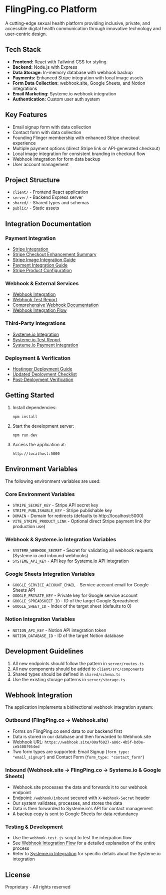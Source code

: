 # FlingPing.co Platform

A cutting-edge sexual health platform providing inclusive, private, and accessible digital health communication through innovative technology and user-centric design.

## Tech Stack

- **Frontend:** React with Tailwind CSS for styling
- **Backend:** Node.js with Express
- **Data Storage:** In-memory database with webhook backup
- **Payments:** Enhanced Stripe integration with local image assets
- **Form Data Collection:** webhook.site, Google Sheets, and Notion integrations
- **Email Marketing:** Systeme.io webhook integration
- **Authentication:** Custom user auth system

## Key Features

- Email signup form with data collection
- Contact form with data collection
- Founding Flinger membership with enhanced Stripe checkout experience
- Multiple payment options (direct Stripe link or API-generated checkout)
- Local image integration for consistent branding in checkout flow
- Webhook integration for form data backup
- User account management

## Project Structure

- `client/` - Frontend React application
- `server/` - Backend Express server
- `shared/` - Shared types and schemas
- `public/` - Static assets

## Integration Documentation

### Payment Integration
- [Stripe Integration](./STRIPE-INTEGRATION.md)
- [Stripe Checkout Enhancement Summary](./STRIPE-CHECKOUT-ENHANCEMENT-SUMMARY.md)
- [Stripe Image Integration Guide](./deploy-guide/STRIPE-IMAGE-INTEGRATION-GUIDE.md)
- [Payment Integration Guide](./deploy-guide/PAYMENT-INTEGRATION-GUIDE.md)
- [Stripe Product Configuration](./deploy-guide/STRIPE-PRODUCT-CONFIGURATION.md)

### Webhook & External Services
- [Webhook Integration](./WEBHOOK-INTEGRATION.md)
- [Webhook Test Report](./WEBHOOK-TEST-REPORT.md)
- [Comprehensive Webhook Documentation](./WEBHOOK-INTEGRATION-DOCS.md)
- [Webhook Integration Flow](./WEBHOOK-INTEGRATION-FLOW.md)

### Third-Party Integrations
- [Systeme.io Integration](./SYSTEME-INTEGRATION.md)
- [Systeme.io Test Report](./WEBHOOK-TEST-REPORT-SYSTEME.md)
- [Systeme.io Payment Integration](./deploy-guide/SYSTEME-PAYMENT-INTEGRATION.md)

### Deployment & Verification
- [Hostinger Deployment Guide](./deploy-guide/HOSTINGER-DEPLOYMENT-GUIDE.md)
- [Updated Deployment Checklist](./deploy-guide/UPDATED-DEPLOYMENT-CHECKLIST.md)
- [Post-Deployment Verification](./deploy-guide/POST-DEPLOYMENT-VERIFICATION.md)

## Getting Started

1. Install dependencies:
   ```
   npm install
   ```

2. Start the development server:
   ```
   npm run dev
   ```

3. Access the application at:
   ```
   http://localhost:5000
   ```

## Environment Variables

The following environment variables are used:

### Core Environment Variables
- `STRIPE_SECRET_KEY` - Stripe API secret key
- `STRIPE_PUBLISHABLE_KEY` - Stripe publishable key
- `DOMAIN` - Domain for redirects (defaults to http://localhost:5000)
- `VITE_STRIPE_PRODUCT_LINK` - Optional direct Stripe payment link (for production use)

### Webhook & Systeme.io Integration Variables
- `SYSTEME_WEBHOOK_SECRET` - Secret for validating all webhook requests (Systeme.io and inbound webhooks)
- `SYSTEME_API_KEY` - API key for Systeme.io API integration

### Google Sheets Integration Variables
- `GOOGLE_SERVICE_ACCOUNT_EMAIL` - Service account email for Google Sheets API
- `GOOGLE_PRIVATE_KEY` - Private key for Google service account
- `GOOGLE_SPREADSHEET_ID` - ID of the target Google Spreadsheet
- `GOOGLE_SHEET_ID` - Index of the target sheet (defaults to 0)

### Notion Integration Variables
- `NOTION_API_KEY` - Notion API integration token
- `NOTION_DATABASE_ID` - ID of the target Notion database

## Development Guidelines

1. All new endpoints should follow the pattern in `server/routes.ts`
2. All new components should be added to `client/src/components`
3. Shared types should be defined in `shared/schema.ts`
4. Use the existing storage patterns in `server/storage.ts`

## Webhook Integration

The application implements a bidirectional webhook integration system:

### Outbound (FlingPing.co → Webhook.site)
- Forms on FlingPing.co send data to our backend first
- Data is stored in our database and then forwarded to Webhook.site
- Webhook URL: `https://webhook.site/00af6027-a80c-4b5f-bd0e-ce5408f954ed`
- Two form types are supported: Email Signup (`form_type: "email_signup"`) and Contact Form (`form_type: "contact_form"`)

### Inbound (Webhook.site → FlingPing.co → Systeme.io & Google Sheets)
- Webhook.site processes the data and forwards it to our webhook endpoint
- Endpoint: `/webhook/inbound` secured with `X-Webhook-Secret` header
- Our system validates, processes, and stores the data
- Data is then forwarded to Systeme.io's API for contact management
- A backup copy is sent to Google Sheets for data redundancy

### Testing & Development
- Use the `webhook-test.js` script to test the integration flow
- See [Webhook Integration Flow](./WEBHOOK-INTEGRATION-FLOW.md) for a detailed explanation of the entire process
- Refer to [Systeme.io Integration](./SYSTEME-INTEGRATION.md) for specific details about the Systeme.io integration

## License

Proprietary - All rights reserved